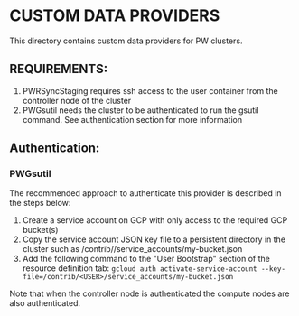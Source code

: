 # CUSTOM DATA PROVIDERS
This directory contains custom data providers for PW clusters. 

## REQUIREMENTS:
1. PWRSyncStaging requires ssh access to the user container from the controller node of the cluster
2. PWGsutil needs the cluster to be authenticated to run the gsutil command. See authentication section for more information


## Authentication:
### PWGsutil
The recommended approach to authenticate this provider is described in the steps below:
1. Create a service account on GCP with only access to the required GCP bucket(s)
2. Copy the service account JSON key file to a persistent directory in the cluster such as /contrib/<USER>/service_accounts/my-bucket.json
3. Add the following command to the "User Bootstrap" section of the resource definition tab: `gcloud auth activate-service-account --key-file=/contrib/<USER>/service_accounts/my-bucket.json`

Note that when the controller node is authenticated the compute nodes are also authenticated.